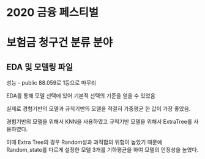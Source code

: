 # 2020 금융 페스티벌 
# 보험금 청구건 분류 분야
## EDA 및 모델링 파일

성능 - public 88.059로 1등으로 마무리

EDA를 통해 모델 선택에 있어 기본적 선택의 기준을 얻을 수 있었음

실제로 경험기반의 모델과 규칙기반의 모델을 적절히 가중평균 한 값이 가장 좋았음. 

경험기반의 모델을 위해서 KNN을 사용하였고 
규칙기반 모델을 위해서 ExtraTree를 사용하였다.

이때 Extra Tree의 경우 Random성과 과적합의 위험이 높았기 때문에 Random_state를 다르게 설정한 모델 3개를 기하평균을 하여 모델의 안정성을 높였다.
